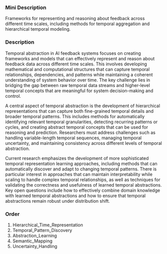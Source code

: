 ### Mini Description

Frameworks for representing and reasoning about feedback across different time scales, including methods for temporal aggregation and hierarchical temporal modeling.

### Description

Temporal abstraction in AI feedback systems focuses on creating frameworks and models that can effectively represent and reason about feedback data across different time scales. This involves developing mathematical and computational structures that can capture temporal relationships, dependencies, and patterns while maintaining a coherent understanding of system behavior over time. The key challenge lies in bridging the gap between raw temporal data streams and higher-level temporal concepts that are meaningful for system decision-making and control.

A central aspect of temporal abstraction is the development of hierarchical representations that can capture both fine-grained temporal details and broader temporal patterns. This includes methods for automatically identifying relevant temporal granularities, detecting recurring patterns or cycles, and creating abstract temporal concepts that can be used for reasoning and prediction. Researchers must address challenges such as handling variable-length temporal sequences, managing temporal uncertainty, and maintaining consistency across different levels of temporal abstraction.

Current research emphasizes the development of more sophisticated temporal representation learning approaches, including methods that can automatically discover and adapt to changing temporal patterns. There is particular interest in approaches that can maintain interpretability while scaling to handle complex temporal relationships, as well as techniques for validating the correctness and usefulness of learned temporal abstractions. Key open questions include how to effectively combine domain knowledge with learned temporal abstractions and how to ensure that temporal abstractions remain robust under distribution shift.

### Order

1. Hierarchical_Time_Representation
2. Temporal_Pattern_Discovery
3. Abstraction_Learning
4. Semantic_Mapping
5. Uncertainty_Handling
